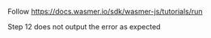 Follow https://docs.wasmer.io/sdk/wasmer-js/tutorials/run

Step 12 does not output the error as expected
